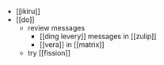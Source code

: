 - [[ikiru]]
- [[do]]
	- review messages
		- [[ding levery]] messages in [[zulip]]
		- [[vera]] in [[matrix]]
	- try [[fission]]